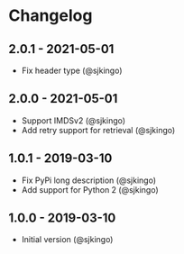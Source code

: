 # Changelog

## 2.0.1 - 2021-05-01

* Fix header type (@sjkingo)

## 2.0.0 - 2021-05-01

* Support IMDSv2 (@sjkingo)
* Add retry support for retrieval (@sjkingo)

## 1.0.1 - 2019-03-10

* Fix PyPi long description (@sjkingo)
* Add support for Python 2 (@sjkingo)

## 1.0.0 - 2019-03-10

* Initial version (@sjkingo)
